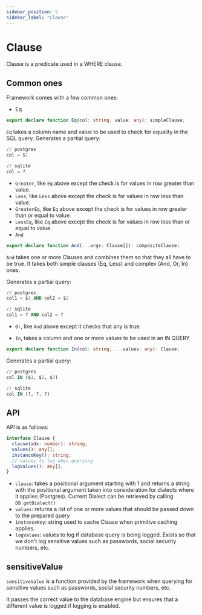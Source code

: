 ```yaml
---
sidebar_position: 5
sidebar_label: "Clause"
---
```


# Clause

Clause is a predicate used in a WHERE clause.

## Common ones

Framework comes with a few common ones:

* Eq

```ts
export declare function Eq(col: string, value: any): simpleClause;
```

`Eq` takes a column name and value to be used to check for equality in the SQL query. Generates a partial query:

```sql
// postgres
col = $1

// sqlite
col = ?
```

* `Greater`, like `Eq` above except the check is for values in row greater than value.
* `Less`, like `Less` above except the check is for values in row less than value.
* `GreaterEq`, like `Eq` above except the check is for values in row greater than or equal to value.
* `LessEq`, like `Eq` above except the check is for values in row less than or equal to value.
* `And`

```ts
export declare function And(...args: Clause[]): compositeClause;
```

`And` takes one or more Clauses and combines them so that they all have to be true. It takes both simple clauses (Eq, Less) and complex (And, Or, In) ones.

Generates a partial query:

```sql
// postgres
col1 = $1 AND col2 = $2

// sqlite
col1 = ? AND col2 = ?
```

* `Or`, like `And` above except it checks that any is true.

* `In`, takes a column and one or more values to be used in an IN QUERY.

```ts
export declare function In(col: string, ...values: any): Clause;
```

Generates a partial query:

```sql
// postgres
col IN ($1, $2, $3)

// sqlite
col IN (?, ?, ?)
```

## API

API is as follows:

```ts
interface Clause {
  clause(idx: number): string;
  values(): any[];
  instanceKey(): string;
  // values to log when querying
  logValues(): any[];
}
```

* `clause`: takes a positional argument starting with 1 and returns a string with the positional argument taken into consideration for dialects where it applies (Postgres). Current Dialect can be retrieved by calling `DB.getDialect()`
* `values`: returns a list of one or more values that should be passed down to the prepared query
* `instanceKey`: string used to cache Clause when primitive caching applies.
* `logValues`: values to log if database query is being logged. Exists so that we don't log sensitive values such as passwords, social security numbers, etc.

## sensitiveValue

`sensitiveValue` is a function provided by the framework when querying for sensitive values such as passwords, social security numbers, etc.

It passes the correct value to the database engine but ensures that a different value is logged if logging is enabled.
